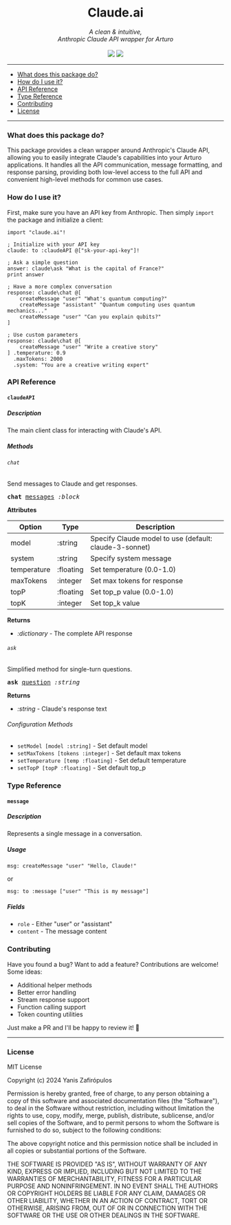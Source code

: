 <h1 align="center">
    Claude.ai
</h1>

<p align="center">
     <i>A clean & intuitive,<br>Anthropic Claude API wrapper for Arturo</i> 
     <br><br>
     <img src="https://img.shields.io/github/license/arturo-lang/claude-ai?style=for-the-badge">
    <img src="https://img.shields.io/badge/language-Arturo-orange.svg?style=for-the-badge">
</p>


--- 
 
<!--ts-->

* [What does this package do?](#what-does-this-package-do)
* [How do I use it?](#how-do-i-use-it)
* [API Reference](#api-reference)
* [Type Reference](#type-reference)
* [Contributing](#contributing)
* [License](#license)   

<!--te-->
 
---

### What does this package do?

This package provides a clean wrapper around Anthropic's Claude API, allowing you to easily integrate Claude's capabilities into your Arturo applications. It handles all the API communication, message formatting, and response parsing, providing both low-level access to the full API and convenient high-level methods for common use cases.

### How do I use it?

First, make sure you have an API key from Anthropic. Then simply `import` the package and initialize a client:

```red
import "claude.ai"!

; Initialize with your API key
claude: to :claudeAPI @["sk-your-api-key"]!

; Ask a simple question
answer: claude\ask "What is the capital of France?"
print answer

; Have a more complex conversation
response: claude\chat @[
    createMessage "user" "What's quantum computing?"
    createMessage "assistant" "Quantum computing uses quantum mechanics..."
    createMessage "user" "Can you explain qubits?"
]

; Use custom parameters
response: claude\chat @[
    createMessage "user" "Write a creative story"
] .temperature: 0.9
  .maxTokens: 2000
  .system: "You are a creative writing expert"
```

### API Reference

#### `claudeAPI`

##### Description

The main client class for interacting with Claude's API.

##### Methods

###### `chat`

Send messages to Claude and get responses.

<pre>
<b>chat</b> <ins>messages</ins> <i>:block</i>
</pre>

**Attributes**

| Option | Type | Description |
|----|----|----|
| model | :string | Specify Claude model to use (default: claude-3-sonnet) |
| system | :string | Specify system message |
| temperature | :floating | Set temperature (0.0-1.0) |
| maxTokens | :integer | Set max tokens for response |
| topP | :floating | Set top_p value (0.0-1.0) |
| topK | :integer | Set top_k value |

**Returns**
- *:dictionary* - The complete API response

###### `ask`

Simplified method for single-turn questions.

<pre>
<b>ask</b> <ins>question</ins> <i>:string</i>
</pre>

**Returns**
- *:string* - Claude's response text

###### Configuration Methods

- `setModel [model :string]` - Set default model
- `setMaxTokens [tokens :integer]` - Set default max tokens
- `setTemperature [temp :floating]` - Set default temperature
- `setTopP [topP :floating]` - Set default top_p

### Type Reference

#### `message`

##### Description

Represents a single message in a conversation.

##### Usage

```red
msg: createMessage "user" "Hello, Claude!"
```

or

```red
msg: to :message ["user" "This is my message"]
```

##### Fields
- `role` - Either "user" or "assistant"
- `content` - The message content

### Contributing

Have you found a bug? Want to add a feature? Contributions are welcome! Some ideas:
- Additional helper methods
- Better error handling
- Stream response support
- Function calling support
- Token counting utilities

Just make a PR and I'll be happy to review it! 🚀

<hr/>

### License

MIT License

Copyright (c) 2024 Yanis Zafirópulos

Permission is hereby granted, free of charge, to any person obtaining a copy
of this software and associated documentation files (the "Software"), to deal
in the Software without restriction, including without limitation the rights
to use, copy, modify, merge, publish, distribute, sublicense, and/or sell
copies of the Software, and to permit persons to whom the Software is
furnished to do so, subject to the following conditions:

The above copyright notice and this permission notice shall be included in all
copies or substantial portions of the Software.

THE SOFTWARE IS PROVIDED "AS IS", WITHOUT WARRANTY OF ANY KIND, EXPRESS OR
IMPLIED, INCLUDING BUT NOT LIMITED TO THE WARRANTIES OF MERCHANTABILITY,
FITNESS FOR A PARTICULAR PURPOSE AND NONINFRINGEMENT. IN NO EVENT SHALL THE
AUTHORS OR COPYRIGHT HOLDERS BE LIABLE FOR ANY CLAIM, DAMAGES OR OTHER
LIABILITY, WHETHER IN AN ACTION OF CONTRACT, TORT OR OTHERWISE, ARISING FROM,
OUT OF OR IN CONNECTION WITH THE SOFTWARE OR THE USE OR OTHER DEALINGS IN THE
SOFTWARE.